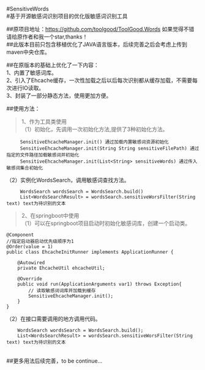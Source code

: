 #SensitiveWords<br>
#基于开源敏感词识别项目的优化版敏感词识别工具<br>

##原项目地址：https://github.com/toolgood/ToolGood.Words  如果觉得不错请给原作者和我一个star,thanks！<br>
##此版本目前只包含移植优化了JAVA语言版本，后续完善之后会考虑上传到maven中央仓库。<br>

##在原版本的基础上优化了一下内容：<br>
1、内置了敏感词库。<br>
2、引入了Ehcache缓存，一次性加载之后以后每次识别都从缓存加载，不需要每次进行IO读取。<br>
3、封装了一部分静态方法，使用更加方便。<br>

##使用方法：
>1、作为工具类使用<br>
（1）初始化，先调用一次初始化方法,提供了3种初始化方法。
```
     SensitiveEhcacheManager.init() 通过加载内置敏感词资源初始化
     SensitiveEhcacheManager.init(String String sensitiveFilePath) 通过指定的文件路径加载敏感词并初始化
     SensitiveEhcacheManager.init(List<String> sensitiveWords) 通过传入敏感词集合初始化
``` 

（2）实例化WordsSearch，调用敏感词查找方法。
```
     WordsSearch wordsSearch = WordsSearch.build()
     List<WordsSearchResult> = wordsSearch.sensitiveWorsFilter(String text) text为待识别的文本
```

>2、在springboot中使用<br>
（1）可以在springboot项目启动时初始化敏感词库，创建一个启动类。

```
@Component
//指定启动器启动优先级顺序为1
@Order(value = 1)
public class EhcacheInitRunner implements ApplicationRunner {

    @Autowired
    private EhcacheUtil ehcacheUtil;

    @Override
    public void run(ApplicationArguments var1) throws Exception{
        // 读取敏感词词库并加载到缓存
        SensitiveEhcacheManager.init();
    }
}
```
（2）在接口需要调用的地方调用代码。
```
    WordsSearch wordsSearch = WordsSearch.build();
    List<WordsSearchResult> = wordsSearch.sensitiveWorsFilter(String text) text为待识别的文本
```
<br> 
##更多用法后续完善，to be continue...
